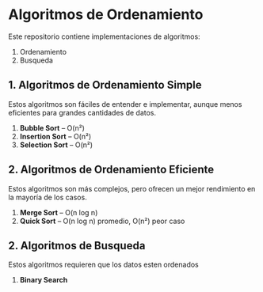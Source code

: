 # Algoritmos de Ordenamiento

Este repositorio contiene implementaciones de algoritmos: 

1. Ordenamiento 
2. Busqueda

## 1. Algoritmos de Ordenamiento Simple

Estos algoritmos son fáciles de entender e implementar, aunque menos eficientes para grandes cantidades de datos.

1. **Bubble Sort** – O(n²)
2. **Insertion Sort** – O(n²)
3. **Selection Sort** – O(n²)

## 2. Algoritmos de Ordenamiento Eficiente

Estos algoritmos son más complejos, pero ofrecen un mejor rendimiento en la mayoría de los casos.

1. **Merge Sort** – O(n log n)
2. **Quick Sort** – O(n log n) promedio, O(n²) peor caso

## 2. Algoritmos de Busqueda

Estos algoritmos requieren que los datos esten ordenados

1. **Binary Search**